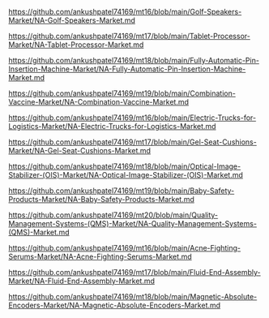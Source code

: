 <p><a href="https://github.com/ankushpatel74169/mt16/blob/main/Golf-Speakers-Market/NA-Golf-Speakers-Market.md">https://github.com/ankushpatel74169/mt16/blob/main/Golf-Speakers-Market/NA-Golf-Speakers-Market.md</a></p><p><a href="https://github.com/ankushpatel74169/mt17/blob/main/Tablet-Processor-Market/NA-Tablet-Processor-Market.md">https://github.com/ankushpatel74169/mt17/blob/main/Tablet-Processor-Market/NA-Tablet-Processor-Market.md</a></p><p><a href="https://github.com/ankushpatel74169/mt18/blob/main/Fully-Automatic-Pin-Insertion-Machine-Market/NA-Fully-Automatic-Pin-Insertion-Machine-Market.md">https://github.com/ankushpatel74169/mt18/blob/main/Fully-Automatic-Pin-Insertion-Machine-Market/NA-Fully-Automatic-Pin-Insertion-Machine-Market.md</a></p><p><a href="https://github.com/ankushpatel74169/mt19/blob/main/Combination-Vaccine-Market/NA-Combination-Vaccine-Market.md">https://github.com/ankushpatel74169/mt19/blob/main/Combination-Vaccine-Market/NA-Combination-Vaccine-Market.md</a></p><p><a href="https://github.com/ankushpatel74169/mt16/blob/main/Electric-Trucks-for-Logistics-Market/NA-Electric-Trucks-for-Logistics-Market.md">https://github.com/ankushpatel74169/mt16/blob/main/Electric-Trucks-for-Logistics-Market/NA-Electric-Trucks-for-Logistics-Market.md</a></p><p><a href="https://github.com/ankushpatel74169/mt17/blob/main/Gel-Seat-Cushions-Market/NA-Gel-Seat-Cushions-Market.md">https://github.com/ankushpatel74169/mt17/blob/main/Gel-Seat-Cushions-Market/NA-Gel-Seat-Cushions-Market.md</a></p><p><a href="https://github.com/ankushpatel74169/mt18/blob/main/Optical-Image-Stabilizer-(OIS)-Market/NA-Optical-Image-Stabilizer-(OIS)-Market.md">https://github.com/ankushpatel74169/mt18/blob/main/Optical-Image-Stabilizer-(OIS)-Market/NA-Optical-Image-Stabilizer-(OIS)-Market.md</a></p><p><a href="https://github.com/ankushpatel74169/mt19/blob/main/Baby-Safety-Products-Market/NA-Baby-Safety-Products-Market.md">https://github.com/ankushpatel74169/mt19/blob/main/Baby-Safety-Products-Market/NA-Baby-Safety-Products-Market.md</a></p><p><a href="https://github.com/ankushpatel74169/mt20/blob/main/Quality-Management-Systems-(QMS)-Market/NA-Quality-Management-Systems-(QMS)-Market.md">https://github.com/ankushpatel74169/mt20/blob/main/Quality-Management-Systems-(QMS)-Market/NA-Quality-Management-Systems-(QMS)-Market.md</a></p><p><a href="https://github.com/ankushpatel74169/mt16/blob/main/Acne-Fighting-Serums-Market/NA-Acne-Fighting-Serums-Market.md">https://github.com/ankushpatel74169/mt16/blob/main/Acne-Fighting-Serums-Market/NA-Acne-Fighting-Serums-Market.md</a></p><p><a href="https://github.com/ankushpatel74169/mt17/blob/main/Fluid-End-Assembly-Market/NA-Fluid-End-Assembly-Market.md">https://github.com/ankushpatel74169/mt17/blob/main/Fluid-End-Assembly-Market/NA-Fluid-End-Assembly-Market.md</a></p><p><a href="https://github.com/ankushpatel74169/mt18/blob/main/Magnetic-Absolute-Encoders-Market/NA-Magnetic-Absolute-Encoders-Market.md">https://github.com/ankushpatel74169/mt18/blob/main/Magnetic-Absolute-Encoders-Market/NA-Magnetic-Absolute-Encoders-Market.md</a></p>
